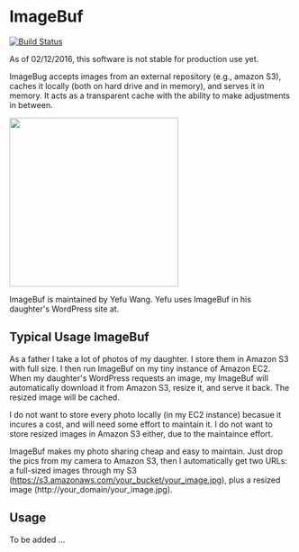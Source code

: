 

# ImageBuf

[![Build Status](https://travis-ci.org/yefuwang/ImageBuf.svg?branch=master)](https://travis-ci.org/yefuwang/ImageBuf)

As of 02/12/2016, this software is not stable for production use yet. 

ImageBug accepts images from an external repository (e.g., amazon S3), caches it locally (both on hard drive and in memory), and serves it in memory. It acts as a transparent cache with the ability to make adjustments in between.  

<img src="https://s3.amazonaws.com/wangyefucom/imagebuf.jpg" height="300" />

ImageBuf is maintained by Yefu Wang. Yefu uses ImageBuf in his daughter's WordPress site at. 

## Typical Usage ImageBuf

As a father I take a lot of photos of my daughter. I store them in Amazon S3 with full size. I then run ImageBuf on my tiny instance of Amazon EC2. When my daughter's WordPress requests an image, my ImageBuf will automatically download it from Amazon S3, resize it, and serve it back. The resized image will be cached.

I do not want to store every photo locally (in my EC2 instance) becasue it incures a cost, and will need some effort to maintain it. I do not want to store resized images in Amazon S3 either, due to the maintaince effort. 

ImageBuf makes my photo sharing cheap and easy to maintain. Just drop the pics from my camera to Amazon S3, then I automatically get two URLs: a full-sized images through my S3 (https://s3.amazonaws.com/your_bucket/your_image.jpg), plus a resized image (http://your_domain/your_image.jpg). 

## Usage

To be added ...

